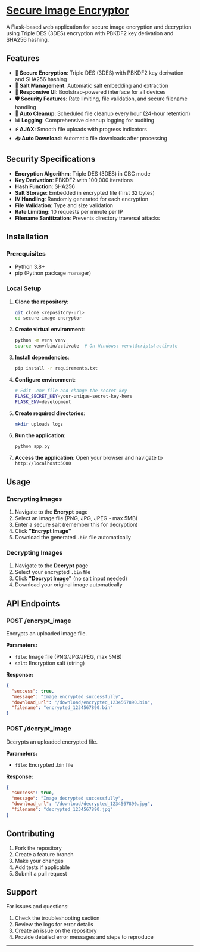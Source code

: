 # [Secure Image Encryptor](imagecryptor.up.railway.app)

A Flask-based web application for secure image encryption and decryption using Triple DES (3DES) encryption with PBKDF2 key derivation and SHA256 hashing.


## Features

- **🔐 Secure Encryption**: Triple DES (3DES) with PBKDF2 key derivation and SHA256 hashing
- **🔑 Salt Management**: Automatic salt embedding and extraction
- **📱 Responsive UI**: Bootstrap-powered interface for all devices
- **🛡️ Security Features**: Rate limiting, file validation, and secure filename handling
- **🧹 Auto Cleanup**: Scheduled file cleanup every hour (24-hour retention)
- **📊 Logging**: Comprehensive cleanup logging for auditing
- **⚡ AJAX**: Smooth file uploads with progress indicators
- **📥 Auto Download**: Automatic file downloads after processing

## Security Specifications

- **Encryption Algorithm**: Triple DES (3DES) in CBC mode
- **Key Derivation**: PBKDF2 with 100,000 iterations
- **Hash Function**: SHA256
- **Salt Storage**: Embedded in encrypted file (first 32 bytes)
- **IV Handling**: Randomly generated for each encryption
- **File Validation**: Type and size validation
- **Rate Limiting**: 10 requests per minute per IP
- **Filename Sanitization**: Prevents directory traversal attacks

## Installation

### Prerequisites

- Python 3.8+
- pip (Python package manager)

### Local Setup

1. **Clone the repository**:
   ```bash
   git clone <repository-url>
   cd secure-image-encryptor
   ```

2. **Create virtual environment**:
   ```bash
   python -m venv venv
   source venv/bin/activate  # On Windows: venv\Scripts\activate
   ```

3. **Install dependencies**:
   ```bash
   pip install -r requirements.txt
   ```

4. **Configure environment**:
   ```bash
   # Edit .env file and change the secret key
   FLASK_SECRET_KEY=your-unique-secret-key-here
   FLASK_ENV=development
   ```

5. **Create required directories**:
   ```bash
   mkdir uploads logs
   ```

6. **Run the application**:
   ```bash
   python app.py
   ```

7. **Access the application**:
   Open your browser and navigate to `http://localhost:5000`

## Usage

### Encrypting Images

1. Navigate to the **Encrypt** page
2. Select an image file (PNG, JPG, JPEG - max 5MB)
3. Enter a secure salt (remember this for decryption)
4. Click **"Encrypt Image"**
5. Download the generated `.bin` file automatically

### Decrypting Images

1. Navigate to the **Decrypt** page
2. Select your encrypted `.bin` file
3. Click **"Decrypt Image"** (no salt input needed)
4. Download your original image automatically

## API Endpoints

### POST /encrypt_image
Encrypts an uploaded image file.

**Parameters:**
- `file`: Image file (PNG/JPG/JPEG, max 5MB)
- `salt`: Encryption salt (string)

**Response:**
```json
{
  "success": true,
  "message": "Image encrypted successfully",
  "download_url": "/download/encrypted_1234567890.bin",
  "filename": "encrypted_1234567890.bin"
}
```

### POST /decrypt_image
Decrypts an uploaded encrypted file.

**Parameters:**
- `file`: Encrypted .bin file

**Response:**
```json
{
  "success": true,
  "message": "Image decrypted successfully",
  "download_url": "/download/decrypted_1234567890.jpg",
  "filename": "decrypted_1234567890.jpg"
}
```

## Contributing

1. Fork the repository
2. Create a feature branch
3. Make your changes
4. Add tests if applicable
5. Submit a pull request

## Support

For issues and questions:

1. Check the troubleshooting section
2. Review the logs for error details
3. Create an issue on the repository
4. Provide detailed error messages and steps to reproduce

---
